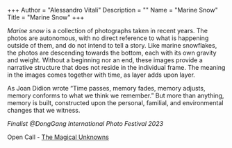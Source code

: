 +++
Author = "Alessandro Vitali"
Description = ""
Name = "Marine Snow"
Title = "Marine Snow"
+++


_Marine snow_ is a collection of photographs taken in recent years. The photos are autonomous, with no direct reference to what is happening outside of them, and do not intend to tell a story.
Like marine snowflakes, the photos are descending towards the bottom, each with its own gravity and weight.
Without a beginning nor an end, these images provide a narrative structure that does not reside in the individual frame.
The meaning in the images comes together with time, as layer adds upon layer.

As Joan Didion wrote “Time passes, memory fades, memory adjusts, memory conforms to what we think we remember.” 
But more than anything, memory is built, constructed upon the personal, familial, and environmental changes that we witness.

_Finalist @DongGang International Photo Festival 2023_ 

Open Call - [The Magical Unknowns](http://dgphotofestival.com)